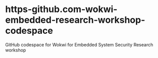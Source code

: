 # https-github.com-wokwi-embedded-research-workshop-codespace
GitHub codespace for Wokwi for Embedded System Security Research workshop
